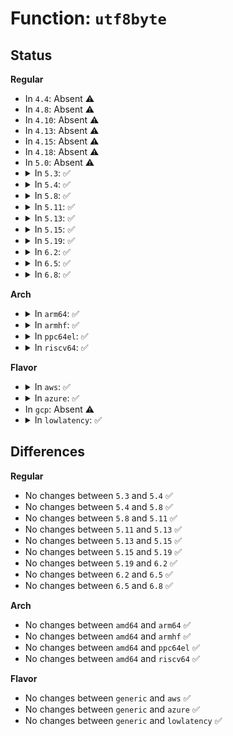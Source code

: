 # Function: <code>utf8byte</code>

## Status
<b>Regular</b>
<ul>
<li>
In <code>4.4</code>: Absent ⚠️
</li>
<li>
In <code>4.8</code>: Absent ⚠️
</li>
<li>
In <code>4.10</code>: Absent ⚠️
</li>
<li>
In <code>4.13</code>: Absent ⚠️
</li>
<li>
In <code>4.15</code>: Absent ⚠️
</li>
<li>
In <code>4.18</code>: Absent ⚠️
</li>
<li>
In <code>5.0</code>: Absent ⚠️
</li>
<li>
<details>
<summary>In <code>5.3</code>: ✅</summary>

```c
int utf8byte(struct utf8cursor *u8c);
```

**Collision:** Unique Global

**Inline:** No

**Transformation:** False

**Instances:**

```
In fs/unicode/utf8-norm.c (ffffffff81404320)
Location: fs/unicode/utf8-norm.c:652
Inline: False
Direct callers:
  - fs/unicode/utf8-core.c:utf8_normalize
  - fs/unicode/utf8-core.c:utf8_casefold
  - fs/unicode/utf8-core.c:utf8_strncasecmp_folded
  - fs/unicode/utf8-core.c:utf8_strncasecmp
  - fs/unicode/utf8-core.c:utf8_strncasecmp
  - fs/unicode/utf8-core.c:utf8_strncmp
  - fs/unicode/utf8-core.c:utf8_strncmp
```
**Symbols:**

```
ffffffff81404320-ffffffff814046c7: utf8byte (STB_GLOBAL)
```
</details>
</li>
<li>
<details>
<summary>In <code>5.4</code>: ✅</summary>

```c
int utf8byte(struct utf8cursor *u8c);
```

**Collision:** Unique Global

**Inline:** No

**Transformation:** False

**Instances:**

```
In fs/unicode/utf8-norm.c (ffffffff8141e2d0)
Location: fs/unicode/utf8-norm.c:652
Inline: False
Direct callers:
  - fs/unicode/utf8-core.c:utf8_normalize
  - fs/unicode/utf8-core.c:utf8_casefold
  - fs/unicode/utf8-core.c:utf8_strncasecmp_folded
  - fs/unicode/utf8-core.c:utf8_strncasecmp
  - fs/unicode/utf8-core.c:utf8_strncasecmp
  - fs/unicode/utf8-core.c:utf8_strncmp
  - fs/unicode/utf8-core.c:utf8_strncmp
```
**Symbols:**

```
ffffffff8141e2d0-ffffffff8141e677: utf8byte (STB_GLOBAL)
```
</details>
</li>
<li>
<details>
<summary>In <code>5.8</code>: ✅</summary>

```c
int utf8byte(struct utf8cursor *u8c);
```

**Collision:** Unique Global

**Inline:** No

**Transformation:** False

**Instances:**

```
In fs/unicode/utf8-norm.c (ffffffff8146cea0)
Location: fs/unicode/utf8-norm.c:652
Inline: False
Direct callers:
  - fs/unicode/utf8-core.c:utf8_normalize
  - fs/unicode/utf8-core.c:utf8_casefold
  - fs/unicode/utf8-core.c:utf8_strncasecmp_folded
  - fs/unicode/utf8-core.c:utf8_strncasecmp
  - fs/unicode/utf8-core.c:utf8_strncasecmp
  - fs/unicode/utf8-core.c:utf8_strncmp
  - fs/unicode/utf8-core.c:utf8_strncmp
```
**Symbols:**

```
ffffffff8146cea0-ffffffff8146d267: utf8byte (STB_GLOBAL)
```
</details>
</li>
<li>
<details>
<summary>In <code>5.11</code>: ✅</summary>

```c
int utf8byte(struct utf8cursor *u8c);
```

**Collision:** Unique Global

**Inline:** No

**Transformation:** False

**Instances:**

```
In fs/unicode/utf8-norm.c (ffffffff81487580)
Location: fs/unicode/utf8-norm.c:652
Inline: False
Direct callers:
  - fs/unicode/utf8-core.c:utf8_normalize
  - fs/unicode/utf8-core.c:utf8_casefold_hash
  - fs/unicode/utf8-core.c:utf8_casefold
  - fs/unicode/utf8-core.c:utf8_strncasecmp_folded
  - fs/unicode/utf8-core.c:utf8_strncasecmp
  - fs/unicode/utf8-core.c:utf8_strncasecmp
  - fs/unicode/utf8-core.c:utf8_strncmp
  - fs/unicode/utf8-core.c:utf8_strncmp
```
**Symbols:**

```
ffffffff81487580-ffffffff81487947: utf8byte (STB_GLOBAL)
```
</details>
</li>
<li>
<details>
<summary>In <code>5.13</code>: ✅</summary>

```c
int utf8byte(struct utf8cursor *u8c);
```

**Collision:** Unique Global

**Inline:** No

**Transformation:** False

**Instances:**

```
In fs/unicode/utf8-norm.c (ffffffff8148cfb0)
Location: fs/unicode/utf8-norm.c:652
Inline: False
Direct callers:
  - fs/unicode/utf8-core.c:utf8_normalize
  - fs/unicode/utf8-core.c:utf8_casefold_hash
  - fs/unicode/utf8-core.c:utf8_casefold
  - fs/unicode/utf8-core.c:utf8_strncasecmp_folded
  - fs/unicode/utf8-core.c:utf8_strncasecmp
  - fs/unicode/utf8-core.c:utf8_strncasecmp
  - fs/unicode/utf8-core.c:utf8_strncmp
  - fs/unicode/utf8-core.c:utf8_strncmp
```
**Symbols:**

```
ffffffff8148cfb0-ffffffff8148d370: utf8byte (STB_GLOBAL)
```
</details>
</li>
<li>
<details>
<summary>In <code>5.15</code>: ✅</summary>

```c
int utf8byte(struct utf8cursor *u8c);
```

**Collision:** Unique Global

**Inline:** No

**Transformation:** False

**Instances:**

```
In fs/unicode/utf8-norm.c (ffffffff814e4880)
Location: fs/unicode/utf8-norm.c:652
Inline: False
Direct callers:
  - fs/unicode/utf8-core.c:utf8_normalize
  - fs/unicode/utf8-core.c:utf8_casefold_hash
  - fs/unicode/utf8-core.c:utf8_casefold
  - fs/unicode/utf8-core.c:utf8_strncasecmp_folded
  - fs/unicode/utf8-core.c:utf8_strncasecmp
  - fs/unicode/utf8-core.c:utf8_strncasecmp
  - fs/unicode/utf8-core.c:utf8_strncmp
  - fs/unicode/utf8-core.c:utf8_strncmp
```
**Symbols:**

```
ffffffff814e4880-ffffffff814e4c7b: utf8byte (STB_GLOBAL)
```
</details>
</li>
<li>
<details>
<summary>In <code>5.19</code>: ✅</summary>

```c
int utf8byte(struct utf8cursor *u8c);
```

**Collision:** Unique Global

**Inline:** No

**Transformation:** False

**Instances:**

```
In fs/unicode/utf8-norm.c (ffffffff81572e60)
Location: fs/unicode/utf8-norm.c:471
Inline: False
Direct callers:
  - fs/unicode/utf8-core.c:utf8_normalize
  - fs/unicode/utf8-core.c:utf8_casefold_hash
  - fs/unicode/utf8-core.c:utf8_casefold
  - fs/unicode/utf8-core.c:utf8_strncasecmp_folded
  - fs/unicode/utf8-core.c:utf8_strncasecmp
  - fs/unicode/utf8-core.c:utf8_strncasecmp
  - fs/unicode/utf8-core.c:utf8_strncmp
  - fs/unicode/utf8-core.c:utf8_strncmp
```
**Symbols:**

```
ffffffff81572e60-ffffffff815732e2: utf8byte (STB_GLOBAL)
```
</details>
</li>
<li>
<details>
<summary>In <code>6.2</code>: ✅</summary>

```c
int utf8byte(struct utf8cursor *u8c);
```

**Collision:** Unique Global

**Inline:** No

**Transformation:** False

**Instances:**

```
In fs/unicode/utf8-norm.c (ffffffff81618400)
Location: fs/unicode/utf8-norm.c:471
Inline: False
Direct callers:
  - fs/unicode/utf8-core.c:utf8_normalize
  - fs/unicode/utf8-core.c:utf8_casefold_hash
  - fs/unicode/utf8-core.c:utf8_casefold
  - fs/unicode/utf8-core.c:utf8_strncasecmp_folded
  - fs/unicode/utf8-core.c:utf8_strncasecmp
  - fs/unicode/utf8-core.c:utf8_strncasecmp
  - fs/unicode/utf8-core.c:utf8_strncmp
  - fs/unicode/utf8-core.c:utf8_strncmp
```
**Symbols:**

```
ffffffff81618400-ffffffff81618878: utf8byte (STB_GLOBAL)
```
</details>
</li>
<li>
<details>
<summary>In <code>6.5</code>: ✅</summary>

```c
int utf8byte(struct utf8cursor *u8c);
```

**Collision:** Unique Global

**Inline:** No

**Transformation:** False

**Instances:**

```
In fs/unicode/utf8-norm.c (ffffffff816504c0)
Location: fs/unicode/utf8-norm.c:471
Inline: False
Direct callers:
  - fs/unicode/utf8-core.c:utf8_normalize
  - fs/unicode/utf8-core.c:utf8_casefold_hash
  - fs/unicode/utf8-core.c:utf8_casefold
  - fs/unicode/utf8-core.c:utf8_strncasecmp_folded
  - fs/unicode/utf8-core.c:utf8_strncasecmp
  - fs/unicode/utf8-core.c:utf8_strncasecmp
  - fs/unicode/utf8-core.c:utf8_strncmp
  - fs/unicode/utf8-core.c:utf8_strncmp
```
**Symbols:**

```
ffffffff816504c0-ffffffff81650938: utf8byte (STB_GLOBAL)
```
</details>
</li>
<li>
<details>
<summary>In <code>6.8</code>: ✅</summary>

```c
int utf8byte(struct utf8cursor *u8c);
```

**Collision:** Unique Global

**Inline:** No

**Transformation:** False

**Instances:**

```
In fs/unicode/utf8-norm.c (ffffffff81689aa0)
Location: fs/unicode/utf8-norm.c:471
Inline: False
Direct callers:
  - fs/unicode/utf8-core.c:utf8_normalize
  - fs/unicode/utf8-core.c:utf8_casefold_hash
  - fs/unicode/utf8-core.c:utf8_casefold
  - fs/unicode/utf8-core.c:utf8_strncasecmp_folded
  - fs/unicode/utf8-core.c:utf8_strncasecmp
  - fs/unicode/utf8-core.c:utf8_strncasecmp
  - fs/unicode/utf8-core.c:utf8_strncmp
  - fs/unicode/utf8-core.c:utf8_strncmp
```
**Symbols:**

```
ffffffff81689aa0-ffffffff81689f18: utf8byte (STB_GLOBAL)
```
</details>
</li>
</ul>
<b>Arch</b>
<ul>
<li>
<details>
<summary>In <code>arm64</code>: ✅</summary>

```c
int utf8byte(struct utf8cursor *u8c);
```

**Collision:** Unique Global

**Inline:** No

**Transformation:** False

**Instances:**

```
In fs/unicode/utf8-norm.c (ffff800010500328)
Location: fs/unicode/utf8-norm.c:652
Inline: False
Direct callers:
  - fs/unicode/utf8-core.c:utf8_normalize
  - fs/unicode/utf8-core.c:utf8_casefold
  - fs/unicode/utf8-core.c:utf8_strncasecmp_folded
  - fs/unicode/utf8-core.c:utf8_strncasecmp
  - fs/unicode/utf8-core.c:utf8_strncasecmp
  - fs/unicode/utf8-core.c:utf8_strncmp
  - fs/unicode/utf8-core.c:utf8_strncmp
```
**Symbols:**

```
ffff800010500328-ffff80001050069c: utf8byte (STB_GLOBAL)
```
</details>
</li>
<li>
<details>
<summary>In <code>armhf</code>: ✅</summary>

```c
int utf8byte(struct utf8cursor *u8c);
```

**Collision:** Unique Global

**Inline:** No

**Transformation:** False

**Instances:**

```
In fs/unicode/utf8-norm.c (c06bd0b4)
Location: fs/unicode/utf8-norm.c:652
Inline: False
Direct callers:
  - fs/unicode/utf8-core.c:utf8_normalize
  - fs/unicode/utf8-core.c:utf8_casefold
  - fs/unicode/utf8-core.c:utf8_strncasecmp_folded
  - fs/unicode/utf8-core.c:utf8_strncasecmp
  - fs/unicode/utf8-core.c:utf8_strncasecmp
  - fs/unicode/utf8-core.c:utf8_strncmp
  - fs/unicode/utf8-core.c:utf8_strncmp
```
**Symbols:**

```
c06bd0b4-c06bd424: utf8byte (STB_GLOBAL)
```
</details>
</li>
<li>
<details>
<summary>In <code>ppc64el</code>: ✅</summary>

```c
int utf8byte(struct utf8cursor *u8c);
```

**Collision:** Unique Global

**Inline:** No

**Transformation:** False

**Instances:**

```
In fs/unicode/utf8-norm.c (c000000000644160)
Location: fs/unicode/utf8-norm.c:652
Inline: False
Direct callers:
  - fs/unicode/utf8-core.c:utf8_normalize
  - fs/unicode/utf8-core.c:utf8_casefold
  - fs/unicode/utf8-core.c:utf8_strncasecmp_folded
  - fs/unicode/utf8-core.c:utf8_strncasecmp
  - fs/unicode/utf8-core.c:utf8_strncasecmp
  - fs/unicode/utf8-core.c:utf8_strncmp
  - fs/unicode/utf8-core.c:utf8_strncmp
```
**Symbols:**

```
c000000000644160-c00000000064465c: utf8byte (STB_GLOBAL)
```
</details>
</li>
<li>
<details>
<summary>In <code>riscv64</code>: ✅</summary>

```c
int utf8byte(struct utf8cursor *u8c);
```

**Collision:** Unique Global

**Inline:** No

**Transformation:** False

**Instances:**

```
In fs/unicode/utf8-norm.c (ffffffe00036dd4a)
Location: fs/unicode/utf8-norm.c:652
Inline: False
Direct callers:
  - fs/unicode/utf8-core.c:utf8_normalize
  - fs/unicode/utf8-core.c:utf8_casefold
  - fs/unicode/utf8-core.c:utf8_strncasecmp_folded
  - fs/unicode/utf8-core.c:utf8_strncasecmp
  - fs/unicode/utf8-core.c:utf8_strncasecmp
  - fs/unicode/utf8-core.c:utf8_strncmp
  - fs/unicode/utf8-core.c:utf8_strncmp
```
**Symbols:**

```
ffffffe00036dd4a-ffffffe00036dfe8: utf8byte (STB_GLOBAL)
```
</details>
</li>
</ul>
<b>Flavor</b>
<ul>
<li>
<details>
<summary>In <code>aws</code>: ✅</summary>

```c
int utf8byte(struct utf8cursor *u8c);
```

**Collision:** Unique Global

**Inline:** No

**Transformation:** False

**Instances:**

```
In fs/unicode/utf8-norm.c (ffffffff814168b0)
Location: fs/unicode/utf8-norm.c:652
Inline: False
Direct callers:
  - fs/unicode/utf8-core.c:utf8_normalize
  - fs/unicode/utf8-core.c:utf8_casefold
  - fs/unicode/utf8-core.c:utf8_strncasecmp_folded
  - fs/unicode/utf8-core.c:utf8_strncasecmp
  - fs/unicode/utf8-core.c:utf8_strncasecmp
  - fs/unicode/utf8-core.c:utf8_strncmp
  - fs/unicode/utf8-core.c:utf8_strncmp
```
**Symbols:**

```
ffffffff814168b0-ffffffff81416c57: utf8byte (STB_GLOBAL)
```
</details>
</li>
<li>
<details>
<summary>In <code>azure</code>: ✅</summary>

```c
int utf8byte(struct utf8cursor *u8c);
```

**Collision:** Unique Global

**Inline:** No

**Transformation:** False

**Instances:**

```
In fs/unicode/utf8-norm.c (ffffffff81407330)
Location: fs/unicode/utf8-norm.c:652
Inline: False
Direct callers:
  - fs/unicode/utf8-core.c:utf8_normalize
  - fs/unicode/utf8-core.c:utf8_casefold
  - fs/unicode/utf8-core.c:utf8_strncasecmp_folded
  - fs/unicode/utf8-core.c:utf8_strncasecmp
  - fs/unicode/utf8-core.c:utf8_strncasecmp
  - fs/unicode/utf8-core.c:utf8_strncmp
  - fs/unicode/utf8-core.c:utf8_strncmp
```
**Symbols:**

```
ffffffff81407330-ffffffff814076d7: utf8byte (STB_GLOBAL)
```
</details>
</li>
<li>
In <code>gcp</code>: Absent ⚠️
</li>
<li>
<details>
<summary>In <code>lowlatency</code>: ✅</summary>

```c
int utf8byte(struct utf8cursor *u8c);
```

**Collision:** Unique Global

**Inline:** No

**Transformation:** False

**Instances:**

```
In fs/unicode/utf8-norm.c (ffffffff81429890)
Location: fs/unicode/utf8-norm.c:652
Inline: False
Direct callers:
  - fs/unicode/utf8-core.c:utf8_normalize
  - fs/unicode/utf8-core.c:utf8_casefold
  - fs/unicode/utf8-core.c:utf8_strncasecmp_folded
  - fs/unicode/utf8-core.c:utf8_strncasecmp
  - fs/unicode/utf8-core.c:utf8_strncasecmp
  - fs/unicode/utf8-core.c:utf8_strncmp
  - fs/unicode/utf8-core.c:utf8_strncmp
```
**Symbols:**

```
ffffffff81429890-ffffffff81429c37: utf8byte (STB_GLOBAL)
```
</details>
</li>
</ul>

## Differences
<b>Regular</b>
<ul>
<li>
No changes between <code>5.3</code> and <code>5.4</code> ✅
</li>
<li>
No changes between <code>5.4</code> and <code>5.8</code> ✅
</li>
<li>
No changes between <code>5.8</code> and <code>5.11</code> ✅
</li>
<li>
No changes between <code>5.11</code> and <code>5.13</code> ✅
</li>
<li>
No changes between <code>5.13</code> and <code>5.15</code> ✅
</li>
<li>
No changes between <code>5.15</code> and <code>5.19</code> ✅
</li>
<li>
No changes between <code>5.19</code> and <code>6.2</code> ✅
</li>
<li>
No changes between <code>6.2</code> and <code>6.5</code> ✅
</li>
<li>
No changes between <code>6.5</code> and <code>6.8</code> ✅
</li>
</ul>
<b>Arch</b>
<ul>
<li>
No changes between <code>amd64</code> and <code>arm64</code> ✅
</li>
<li>
No changes between <code>amd64</code> and <code>armhf</code> ✅
</li>
<li>
No changes between <code>amd64</code> and <code>ppc64el</code> ✅
</li>
<li>
No changes between <code>amd64</code> and <code>riscv64</code> ✅
</li>
</ul>
<b>Flavor</b>
<ul>
<li>
No changes between <code>generic</code> and <code>aws</code> ✅
</li>
<li>
No changes between <code>generic</code> and <code>azure</code> ✅
</li>
<li>
No changes between <code>generic</code> and <code>lowlatency</code> ✅
</li>
</ul>
